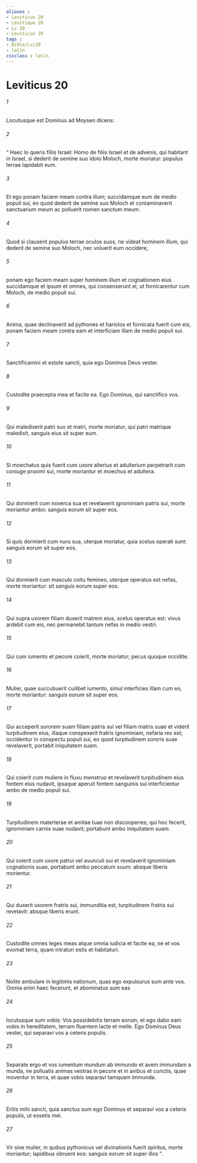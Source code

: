 ```yaml
---
aliases : 
- Leviticus 20
- Lévitique 20
- Lv 20
- Leviticus 20
tags : 
- Bible/Lv/20
- latin
cssclass : latin
---
```


# Leviticus 20

###### 1
Locutusque est Dominus ad Moysen dicens: 
###### 2
“ Haec lo queris filiis Israel: Homo de filiis Israel et de advenis, qui habitant in Israel, si dederit de semine suo idolo Moloch, morte moriatur: populus terrae lapidabit eum. 
###### 3
Et ego ponam faciem meam contra illum; succidamque eum de medio populi sui, eo quod dederit de semine suo Moloch et contaminaverit sanctuarium meum ac polluerit nomen sanctum meum. 
###### 4
Quod si clauserit populus terrae oculos suos, ne videat hominem illum, qui dederit de semine suo Moloch, nec voluerit eum occidere, 
###### 5
ponam ego faciem meam super hominem illum et cognationem eius succidamque et ipsum et omnes, qui consenserunt ei, ut fornicarentur cum Moloch, de medio populi sui.
###### 6
Anima, quae declinaverit ad pythones et hariolos et fornicata fuerit cum eis, ponam faciem meam contra eam et interficiam illam de medio populi sui. 
###### 7
Sanctificamini et estote sancti, quia ego Dominus Deus vester. 
###### 8
Custodite praecepta mea et facite ea. Ego Dominus, qui sanctifico vos.
###### 9
Qui maledixerit patri suo et matri, morte moriatur; qui patri matrique maledixit, sanguis eius sit super eum.
###### 10
Si moechatus quis fuerit cum uxore alterius et adulterium perpetrarit cum coniuge proximi sui, morte moriantur et moechus et adultera.
###### 11
Qui dormierit cum noverca sua et revelaverit ignominiam patris sui, morte moriantur ambo: sanguis eorum sit super eos.
###### 12
Si quis dormierit cum nuru sua, uterque moriatur, quia scelus operati sunt: sanguis eorum sit super eos.
###### 13
Qui dormierit cum masculo coitu femineo, uterque operatus est nefas, morte moriantur: sit sanguis eorum super eos.
###### 14
Qui supra uxorem filiam duxerit matrem eius, scelus operatus est: vivus ardebit cum eis, nec permanebit tantum nefas in medio vestri.
###### 15
Qui cum iumento et pecore coierit, morte moriatur; pecus quoque occidite. 
###### 16
Mulier, quae succubuerit cuilibet iumento, simul interficies illam cum eo, morte moriantur: sanguis eorum sit super eos.
###### 17
Qui acceperit sororem suam filiam patris sui vel filiam matris suae et viderit turpitudinem eius, illaque conspexerit fratris ignominiam, nefaria res est; occidentur in conspectu populi sui, eo quod turpitudinem sororis suae revelaverit, portabit iniquitatem suam.
###### 18
Qui coierit cum muliere in fluxu menstruo et revelaverit turpitudinem eius  fontem eius nudavit, ipsaque aperuit fontem sanguinis sui  interficientur ambo de medio populi sui.
###### 19
Turpitudinem materterae et amitae tuae non discooperies; qui hoc fecerit, ignominiam carnis suae nudavit; portabunt ambo iniquitatem suam.
###### 20
Qui coierit cum uxore patrui vel avunculi sui et revelaverit ignominiam cognationis suae, portabunt ambo peccatum suum: absque liberis morientur.
###### 21
Qui duxerit uxorem fratris sui, immunditia est, turpitudinem fratris sui revelavit: absque liberis erunt.
###### 22
Custodite omnes leges meas atque omnia iudicia et facite ea, ne et vos evomat terra, quam intraturi estis et habitaturi. 
###### 23
Nolite ambulare in legitimis nationum, quas ego expulsurus sum ante vos. Omnia enim haec fecerunt, et abominatus sum eas 
###### 24
locutusque sum vobis: Vos possidebitis terram eorum, et ego dabo eam vobis in hereditatem, terram fluentem lacte et melle. Ego Dominus Deus vester, qui separavi vos a ceteris populis.
###### 25
Separate ergo et vos iumentum mundum ab immundo et avem immundam a munda, ne polluatis animas vestras in pecore et in avibus et cunctis, quae moventur in terra, et quae vobis separavi tamquam immunda. 
###### 26
Eritis mihi sancti, quia sanctus sum ego Dominus et separavi vos a ceteris populis, ut essetis mei.
###### 27
Vir sive mulier, in quibus pythonicus vel divinationis fuerit spiritus, morte moriantur; lapidibus obruent eos: sanguis eorum sit super illos ”.
